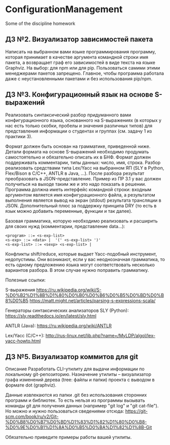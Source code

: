 # ConfigurationManagement
Some of the discipline homework

## ДЗ №2. Визуализатор зависимостей пакета
Написать на выбранном вами языке программирования программу, которая принимает в качестве аргумента командной строки имя пакета, а возвращает граф его зависимостей в виде текста на языке Graphviz. На выбор: для npm или для pip. Пользоваться самими этими менеджерами пакетов запрещено. Главное, чтобы программа работала даже с неустановленными пакетами и без использования pip/npm.

## ДЗ №3. Конфигурационный язык на основе S-выражений
Реализовать синтаксический разбор придуманного вами конфигурационного языка, основанного на S-выражениях (в которых у нас есть только скобки, пробелы и значения различных типов) для представления информации о студентах и группах (см. задачу 1 из практики 3).

Формат должен быть основан на грамматике, приведенной ниже. Детали формата на основе S-выражений необходимо продумать самостоятельно и обязательно описать их в БНФ. Формат должен поддерживать комментарии, типы данных: число, имя, строка.
Разбор реализовать средствами типа Lex/Yacc на выбранном ЯП (SLY в Python, Flex/Bison в C/C++, ANTLR в Java, ...).
После разбора результат преобразовать в JSON-представление. Пример из ПР 3.1 у вас должен получиться на выходе таким же и это надо показать в решении.
Программа должна иметь интерфейс командной строки: входным аргументом является имя конфигурационного файла, а результатом выполнения является вывод на экран (stdout) результата трансляции в JSON.
Дополнительный плюс за поддержку принципа DRY (то есть в язык можно добавить переменные, функции и так далее).

Базовая грамматика, которую необходимо реализовать и расширить для своих нужд (комментарии, представление data...):

```
<program> ::= <s-exp-list> 
<s-exp> ::= <data> |  '(' <s-exp-list> ')'
<s-exp-list> ::= <sexp> <s-exp-list> |
```

Конфликты shift/reduce, которые выдает Yacc-подобный инструмент, недопустимы. Они возникают, если у вас неоднозначная грамматика, то есть одному предложению языка могут соответствовать несколько вариантов разбора. В этом случае нужно поправить грамматику.

Полезные ссылки:

S-выражения https://ru.wikipedia.org/wiki/S-%D0%B2%D1%8B%D1%80%D0%B0%D0%B6%D0%B5%D0%BD%D0%B8%D0%B5 https://matt.might.net/articles/parsing-s-expressions-scala/

Генераторы синтаксических анализаторов SLY (Python): https://sly.readthedocs.io/en/latest/sly.html

ANTLR (Java): https://ru.wikipedia.org/wiki/ANTLR

Lex/Yacc (C/C++): http://rus-linux.net/lib.php?name=/MyLDP/algol/lex-yacc-howto.html

## ДЗ №5. Визуализатор коммитов для git
Описание Разработать CLI-утилиту для выдачи информации по локальному git-репозиторию. Назначение утилиты – визуализатор графа изменений дерева (tree: файлы и папки) проекта с выводом в формате dot (graphviz).

Данные извлекаются из папки .git без использования сторонних программ и библиотек. То есть нельзя из программы вызывать команды git для получения данных (например "git log" и "git cat-file"). Но можно и нужно пользоваться сведениями отсюда: https://git-scm.com/book/ru/v2/Git-%D0%B8%D0%B7%D0%BD%D1%83%D1%82%D1%80%D0%B8-%D0%9E%D0%B1%D1%8A%D0%B5%D0%BA%D1%82%D1%8B-Git

Обязательно приведите примеры работы вашей утилиты.
